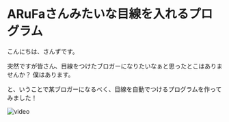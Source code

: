 # ARuFaさんみたいな目線を入れるプログラム

こんにちは、さんずです。

突然ですが皆さん、目線をつけたブロガーになりたいなぁと思ったとこはありませんか？
僕はあります。

と、いうことで某ブロガーになるべく、目線を自動でつけるプログラムを作ってみました！

![video](https://user-images.githubusercontent.com/46366459/181903931-4582a22a-5027-431f-a423-62625d79d065.gif)
